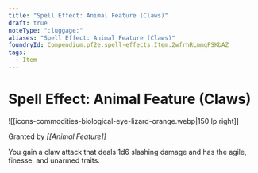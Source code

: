 ```yaml
---
title: "Spell Effect: Animal Feature (Claws)"
draft: true
noteType: ":luggage:"
aliases: "Spell Effect: Animal Feature (Claws)"
foundryId: Compendium.pf2e.spell-effects.Item.2wfrhRLmmgPSKbAZ
tags:
  - Item
---
```


# Spell Effect: Animal Feature (Claws)
![[icons-commodities-biological-eye-lizard-orange.webp|150 lp right]]

Granted by _[[Animal Feature]]_

You gain a claw attack that deals 1d6 slashing damage and has the agile, finesse, and unarmed traits.
